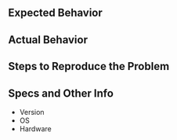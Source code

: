 ## Expected Behavior

## Actual Behavior

## Steps to Reproduce the Problem

## Specs and Other Info
- Version
- OS
- Hardware
